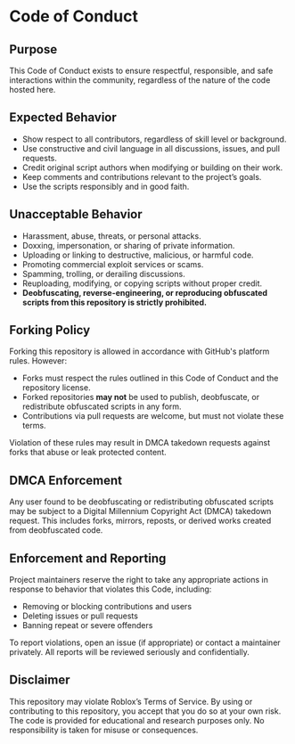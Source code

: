 # Code of Conduct

## Purpose

This Code of Conduct exists to ensure respectful, responsible, and safe interactions within the community, regardless of the nature of the code hosted here.

## Expected Behavior

* Show respect to all contributors, regardless of skill level or background.
* Use constructive and civil language in all discussions, issues, and pull requests.
* Credit original script authors when modifying or building on their work.
* Keep comments and contributions relevant to the project’s goals.
* Use the scripts responsibly and in good faith.

## Unacceptable Behavior

* Harassment, abuse, threats, or personal attacks.
* Doxxing, impersonation, or sharing of private information.
* Uploading or linking to destructive, malicious, or harmful code.
* Promoting commercial exploit services or scams.
* Spamming, trolling, or derailing discussions.
* Reuploading, modifying, or copying scripts without proper credit.
* **Deobfuscating, reverse-engineering, or reproducing obfuscated scripts from this repository is strictly prohibited.**

## Forking Policy

Forking this repository is allowed in accordance with GitHub's platform rules. However:

- Forks must respect the rules outlined in this Code of Conduct and the repository license.
- Forked repositories **may not** be used to publish, deobfuscate, or redistribute obfuscated scripts in any form.
- Contributions via pull requests are welcome, but must not violate these terms.

Violation of these rules may result in DMCA takedown requests against forks that abuse or leak protected content.

## DMCA Enforcement

Any user found to be deobfuscating or redistributing obfuscated scripts may be subject to a Digital Millennium Copyright Act (DMCA) takedown request. This includes forks, mirrors, reposts, or derived works created from deobfuscated code.

## Enforcement and Reporting

Project maintainers reserve the right to take any appropriate actions in response to behavior that violates this Code, including:

* Removing or blocking contributions and users
* Deleting issues or pull requests
* Banning repeat or severe offenders

To report violations, open an issue (if appropriate) or contact a maintainer privately. All reports will be reviewed seriously and confidentially.

## Disclaimer

This repository may violate Roblox’s Terms of Service. By using or contributing to this repository, you accept that you do so at your own risk. The code is provided for educational and research purposes only. No responsibility is taken for misuse or consequences.
